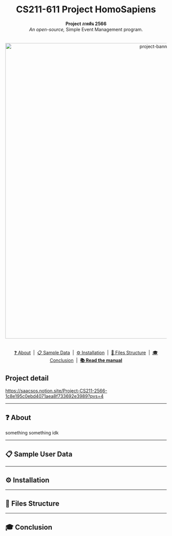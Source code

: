 <h1 align="center">CS211-611 Project HomoSapiens</h1>
<p align="center">
    <b>Project ภาคต้น 2566</b> <br>
    <i>An open-source,</i> Simple Event Management program.<br>
    <br>
    <br><img width="922" alt="project-banner" src="https://github.com/CS211-661/cs211-661-project-homo-sapien/assets/96496274/755eff15-24c0-4a3e-af82-a2097f1768eb"><br>
    <br>
    <br><a href="">❓ About</a>‎ ‎ |‎ ‎ 
    <a href="">📋 Sample Data</a>‎ ‎ |‎ ‎ 
    <a href="">⚙️ Installation</a>‎ ‎ |‎ ‎ 
    <a href="">📁 Files Structure</a>‎ ‎ |‎ ‎ 
    <a href="">🎓 Conclusion</a>‎ ‎ |‎ ‎ 
    <b><a href="">📚 Read the manual</a></b><br>
</p>

## Project detail
https://saacsos.notion.site/Project-CS211-2566-1c8e195c0ebd4071aea8f733692e3989?pvs=4

---

## ❓ About
something something idk

---

## 📋 Sample User Data

---

## ⚙️ Installation

---

## 📁 Files Structure

---

## 🎓 Conclusion
